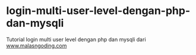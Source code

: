 # login-multi-user-level-dengan-php-dan-mysqli
Tutorial login multi user level dengan php dan mysqli dari www.malasngoding.com
